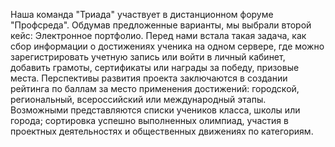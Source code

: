  Наша команда "Триада" участвует в дистанционном форуме "Профсреда". Обдумав предложенные варианты,
мы выбрали второй кейс: Электронное портфолио.
  Перед нами встала такая задача, как сбор информации о достижениях ученика на одном сервере,
где можно зарегистрировать учетную запись или войти в личный кабинет, добавить грамоты, сертификаты
или награды за победу, призовые места.
  Перспективы развития проекта заключаются в создании рейтинга по баллам за место применения достижений:
городской, региональный, всероссийский или международный этапы. Возможными представляются списки учеников класса,
школы или города; сортировка успешно выполненных олимпиад, участия в проектных деятельностях и общественных движениях
по категориям.
